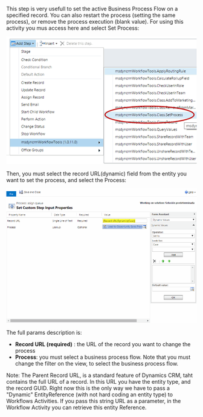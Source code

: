 This step is very usefull to set the active Business Process Flow on a specified record.
You can also restart the process (setting the same process), or remove the process execution (blank value).
For using this activity you mus access here and select Set Process:

![](Set%20Process_wf1.gif)

Then, you must select the record URL(dynamic) field from the entity you want to set the process, and select the Process:

![](Set%20Process_wf2.gif)

The full params description is:
* **Record URL (required)** : the URL of the record you want to change the process
* **Process**: you must select a business process flow. Note that you must change the filter on the view, to select the business process flow. 


Note: The Parent Record URL, is a standard feature of Dynamics CRM, taht contains the full URL of a record. In this URL you have the entity type, and the record GUID. Right now this is the only way we have to pass a "Dynamic" EntityReference (with not hard coding an entity type) to Workflows Activities. If you pass this string URL as a parameter, in the Workflow Activity you can retrieve this entity Reference.
